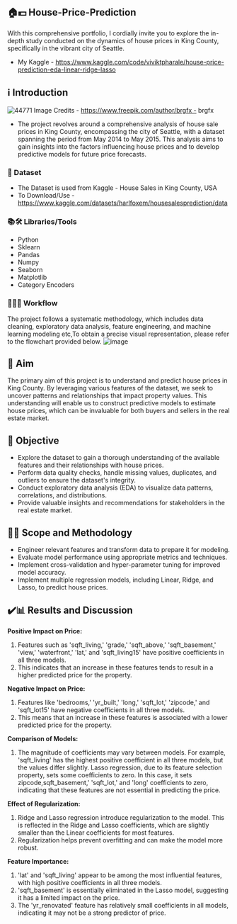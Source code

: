 ## 🏠💵 House-Price-Prediction 
With this comprehensive portfolio, I cordially invite you to explore the in-depth study conducted on the dynamics of house prices in King County, specifically in the vibrant city of Seattle.
- My Kaggle - https://www.kaggle.com/code/viviktpharale/house-price-prediction-eda-linear-ridge-lasso

## ℹ️ Introduction
![44771](https://github.com/Vivikt-573/House-Price-Prediction---Regression-Models/assets/148704966/87e87c0f-aef0-45e7-a527-c3310da0afc0)
Image Credits - https://www.freepik.com/author/brgfx - brgfx
- The project revolves around a comprehensive analysis of house sale prices in King County, encompassing the city of Seattle, with a dataset spanning the period from May 2014 to May 2015. This analysis aims to gain insights into the factors influencing house prices and to develop predictive models for future price forecasts.

### 💾 Dataset
- The Dataset is used from Kaggle - House Sales in King County, USA
- To Download/Use - https://www.kaggle.com/datasets/harlfoxem/housesalesprediction/data

### 📚🛠️ Libraries/Tools
- Python
- Sklearn
- Pandas
- Numpy
- Seaborn
- Matplotlib
- Category Encoders


### 👨🏻‍💻 Workflow
The project follows a systematic methodology, which includes data cleaning, exploratory data analysis, feature engineering, and machine learning modeling etc,To obtain a precise visual representation, please refer to the flowchart provided below. 
![image](https://github.com/Vivikt-573/House-Price-Prediction---Regression-Models/assets/148704966/38f391c1-be3f-4ab0-9bf1-f979521e3bc6)



## 🎯 Aim

The primary aim of this project is to understand and predict house prices in King County. By leveraging various features of the dataset, we seek to uncover patterns and relationships that impact property values. This understanding will enable us to construct predictive models to estimate house prices, which can be invaluable for both buyers and sellers in the real estate market.


## 📌 Objective

- Explore the dataset to gain a thorough understanding of the available features and their relationships with house prices.
- Perform data quality checks, handle missing values, duplicates, and outliers to ensure the dataset's integrity.
- Conduct exploratory data analysis (EDA) to visualize data patterns, correlations, and distributions.
- Provide valuable insights and recommendations for stakeholders in the real estate market.


## 🧑‍🔬 Scope and Methodology

- Engineer relevant features and transform data to prepare it for modeling.
- Evaluate model performance using appropriate metrics and techniques.
- Implement cross-validation and hyper-parameter tuning for improved model accuracy.
- Implement multiple regression models, including Linear, Ridge, and Lasso, to predict house prices.

## ✔️📊 Results and Discussion

**Positive Impact on Price:**
1. Features such as 'sqft_living,' 'grade,' 'sqft_above,' 'sqft_basement,' 'view,' 'waterfront,' 'lat,' and 'sqft_living15' have positive coefficients in all three models.
2. This indicates that an increase in these features tends to result in a higher predicted price for the property.
  
**Negative Impact on Price:**
1. Features like 'bedrooms,' 'yr_built,' 'long,' 'sqft_lot,' 'zipcode,' and 'sqft_lot15' have negative coefficients in all three models.
2. This means that an increase in these features is associated with a lower predicted price for the property.
  
**Comparison of Models:**
1. The magnitude of coefficients may vary between models. For example, 'sqft_living' has the highest positive coefficient in all three models, but the values differ slightly. Lasso regression, due to its feature selection property, sets some coefficients to zero. In this case, it sets zipcode,sqft_basement,' 'sqft_lot,' and 'long' coefficients to zero, indicating that these features are not essential in predicting the price.
  
**Effect of Regularization:**
1. Ridge and Lasso regression introduce regularization to the model. This is reflected in the Ridge and Lasso coefficients, which are slightly smaller than the Linear coefficients for most features.
2. Regularization helps prevent overfitting and can make the model more robust.
  
**Feature Importance:**
1. 'lat' and 'sqft_living' appear to be among the most influential features, with high positive coefficients in all three models.
2. 'sqft_basement' is essentially eliminated in the Lasso model, suggesting it has a limited impact on the price.
3. The 'yr_renovated' feature has relatively small coefficients in all models, indicating it may not be a strong predictor of price.


